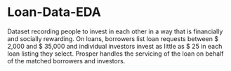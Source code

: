# Loan-Data-EDA

Dataset recording people to invest in each other in a way that is financially and socially rewarding. On loans, borrowers list loan requests between $ 2,000 and $ 35,000 and individual investors invest as little as $ 25 in each loan listing they select. Prosper handles the servicing of the loan on behalf of the matched borrowers and investors.
